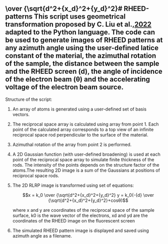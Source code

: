 \over {\sqrt{d^2+{x_d}^2+{y_d}^2}# RHEED-patterns
This script uses geometrical transformation proposed by C. Liu et al.,[2022](https://doi.org/10.1116/6.0001899) adapted to the Python language.
The code can be used to generate images of RHEED patterns at any azimuth angle using the user-defined latice constant of the material, the azimuthal rotation of the sample, the distance between the sample and the RHEED screen (d), the angle of incidence of the electron beam (θ) and the accelerating voltage of the electron beam source.
---
Structure of the script:
1. An array of atoms is generated using a user-defined set of basis vectors.
2. The reciprocal space array is calculated using array from point 1.
   Each point of the calculated array corresponds to a top view of an infinite reciprocal space rod perpendicular to the surface of the material.
3. Azimuthal rotation of the array from point 2 is performed.
4. A 2D Gaussian function (with user-defined broadening) is used at each point of the reciprocal space array to simulate finite thickness of the rods.
   The intensity of the points depends on the structure factor of the atoms.The resulting 2D image is a sum of the Gaussians at positions of reciprocal space rods.
5. The 2D RLRP image is transformed using set of equations:
   ```math
   x = k_0 \over {\sqrt{d^2+{x_d}^2+{y_d}^2}
   y = k_0(-{d} \over {\sqrt{d^2+{x_d}^2+{y_d}^2}+cosθ)
   ```

   where x and y are coordinates of the reciprocal space of the sample surface, k0 is the wave vector of the electrons, xd and yd are the coordinates of the RHEED image on the fluorescent screen
7. The simulated RHEED pattern image is displayed and saved using azimuth angle as a filename.
